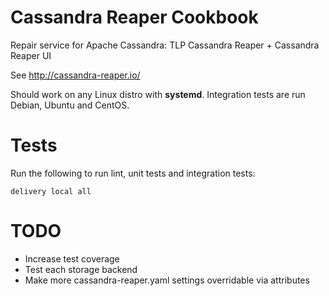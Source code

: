 # Cassandra Reaper Cookbook

Repair service for Apache Cassandra: TLP Cassandra Reaper + Cassandra Reaper UI

See http://cassandra-reaper.io/

Should work on any Linux distro with **systemd**. Integration tests are run Debian, Ubuntu and CentOS.

# Tests

Run the following to run lint, unit tests and integration tests:
```
delivery local all
```

# TODO

 * Increase test coverage
 * Test each storage backend
 * Make more cassandra-reaper.yaml settings overridable via attributes
 
